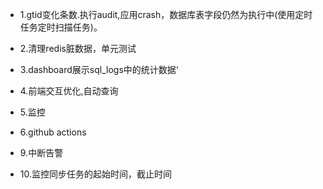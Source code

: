 - 1.gtid变化条数.执行audit,应用crash，数据库表字段仍然为执行中(使用定时任务定时扫描任务)。

- 2.清理redis脏数据，单元测试

- 3.dashboard展示sql_logs中的统计数据‘

- 4.前端交互优化,自动查询

- 5.监控

- 6.github actions

- 9.中断告警

- 10.监控同步任务的起始时间，截止时间